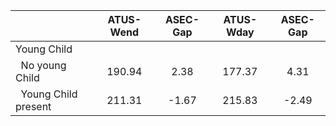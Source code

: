 
|                      |    ATUS-Wend |     ASEC-Gap |    ATUS-Wday |     ASEC-Gap |
| -------------------- | :----------: | :----------: | :----------: | :----------: |
| Young Child          |              |              |              |              |
| &nbsp;&nbsp;No young Child |       190.94 |         2.38 |       177.37 |         4.31 |
| &nbsp;&nbsp;Young Child present |       211.31 |        -1.67 |       215.83 |        -2.49 |

